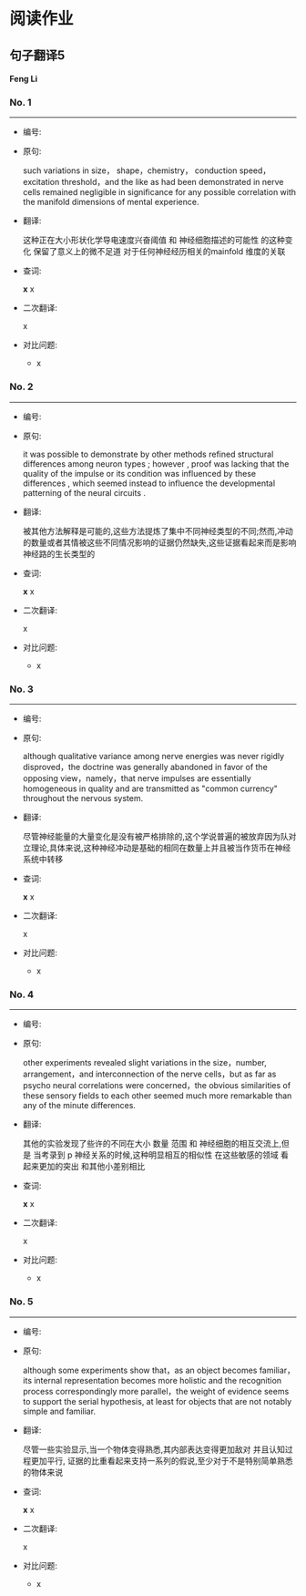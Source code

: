 # 阅读作业

## 句子翻译5

#### Feng Li

### No. 1

----



* 编号: 

* 原句: 

  such variations in size， shape，chemistry， conduction speed， excitation threshold，and the like as had been demonstrated in nerve cells remained negligible in significance for any possible correlation with the manifold dimensions of mental experience.

* 翻译:

  这种正在大小形状化学导电速度兴奋阈值 和 神经细胞描述的可能性 的这种变化 保留了意义上的微不足道 对于任何神经经历相关的mainfold 维度的关联

* 查词:

  __x__ x

* 二次翻译:

  x



* 对比问题:
  * x

### No. 2

----



* 编号: 

* 原句: 

   it was possible to demonstrate by other methods refined structural differences among neuron types ; however , proof was lacking that the quality of the impulse or its condition was influenced by these differences , which seemed instead to influence the developmental patterning of the neural circuits .

* 翻译:

  被其他方法解释是可能的,这些方法提炼了集中不同神经类型的不同;然而,冲动的数量或者其情被这些不同情况影响的证据仍然缺失,这些证据看起来而是影响神经路的生长类型的

* 查词:

  __x__ x

* 二次翻译:

  x



* 对比问题:
  * x

### No. 3

----



* 编号: 

* 原句: 

   although qualitative variance among nerve energies was never rigidly disproved，the doctrine was generally abandoned in favor of the opposing view，namely，that nerve impulses are essentially homogeneous in quality and are transmitted as "common currency" throughout the nervous system.

* 翻译:

  尽管神经能量的大量变化是没有被严格排除的,这个学说普遍的被放弃因为队对立理论,具体来说,这种神经冲动是基础的相同在数量上并且被当作货币在神经系统中转移

* 查词:

  __x__ x

* 二次翻译:

  x



* 对比问题:
  * x

### No. 4

----



* 编号: 

* 原句: 

  other experiments revealed slight variations in the size，number, arrangement，and interconnection of the nerve cells，but as far as psycho neural correlations were concerned，the obvious similarities of these sensory fields to each other seemed much more remarkable than any of the minute differences. 

* 翻译:

  其他的实验发现了些许的不同在大小 数量 范围 和 神经细胞的相互交流上,但是 当考录到 p 神经关系的时候,这种明显相互的相似性 在这些敏感的领域 看起来更加的突出 和其他小差别相比

* 查词:

  __x__ x

* 二次翻译:

  x



* 对比问题:
  * x

### No. 5

----



* 编号: 

* 原句: 

  although some experiments show that，as an object becomes familiar，its internal representation becomes more holistic and the recognition process correspondingly more parallel，the weight of evidence seems to support the serial hypothesis, at least for objects that are not notably simple and familiar.

* 翻译:

  尽管一些实验显示,当一个物体变得熟悉,其内部表达变得更加敌对 并且认知过程更加平行, 证据的比重看起来支持一系列的假说,至少对于不是特别简单熟悉的物体来说

* 查词:

  __x__ x

* 二次翻译:

  x



* 对比问题:
  * x





